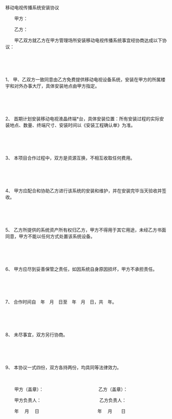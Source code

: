 



移动电视传播系统安装协议



 

　　甲方：

　　乙方：　　

　　甲乙双方就乙方在甲方管理场所安装移动电视传播系统事宜经协商达成以下协议：

　　

　　

1、
甲、乙双方一致同意由乙方免费提供移动电视设备系统，安装在甲方的所属楼宇和对外办事大厅，具体安装地点由甲方指定。

　　

　　

2、
首期计划安装移动电视液晶终端*台，具体安装位置：所有安装过程的实际安装地点、数量、终端尺寸、安装时间以《安装工程确认单》为准。

　　

　　

3、
本项目合作过程中，双方是资源互换，不相互收取任何费用。

　　

　　

4、
甲方应配合和协助乙方进行该系统的安装和维护，并在安装完毕当天验收并签收。

　　

　　

5、
乙方所提供的系统资产所有权归乙方，甲方不得用于其它用途，未经乙方书面同意，甲方不能以任何方式处置该系统设备。

　　

　　

6、
甲方应尽到妥善保管之责任，如因系统自身原因损坏，甲方不承担责任。

　　

　　

7、
合作时间自　年　月　日至　年　月　日，共　年。

　　

　　

8、
未尽事宜，双方另行协商。

　　

　　

9、
本协议一式四份，双方各持两份，均具同等法律效力。　

　　　

　　甲方（盖章）：　　　　　　　　　　　　 乙方（盖章）：

　　甲方负责人：　　　　　　　　　　　　　乙方负责人：

　　年　 月　 日　　　　　　　　　　　　　年　 月　　日